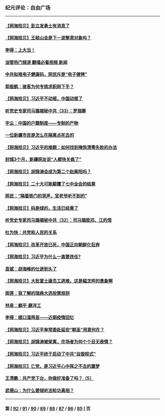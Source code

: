 ### 纪元评论：自由广场
---
#### [【网海拾贝】彭立发勇士有消息了](../../pages/nsc993/n13866022.md?11170330) 
#### [【网海拾贝】王岐山会是下一波整肃对象吗？](../../pages/nsc993/n13865256.md?11170330) 
#### [李得：上大当！](../../pages/nsc993/n13865562.md?11170330) 
#### [油管热门频道 翻墙必看视频 新闻](ok?11170330)
#### [中共拟推电子健康码，网民斥是“电子镣铐”](../../pages/nsc993/n13865108.md?11170330) 
#### [郭振鹤：骇客为何专挑求职网下手？](../../pages/nsc993/n13865133.md?11170330) 
#### [【网海拾贝】习近平不动摇，中国动摇了](../../pages/nsc993/n13864586.md?11170330) 
#### [听党史专家司马璐揭秘中共（33）：罗瑞卿](../../pages/nsc993/n13864609.md?11170330) 
#### [宇尘：中国的户籍制度——专制的产物](../../pages/nsc993/n13864401.md?11170330) 
#### [一位新疆市民是怎么在隔离点死去的](../../pages/nsc993/n13864146.md?11170330) 
#### [【网海拾贝】习近平的难题：如何找到掩饰清零失败的办法](../../pages/nsc993/n13863179.md?11170330) 
#### [封城3个月，新疆网友说“人都快关疯了”](../../pages/nsc993/n13863152.md?11170330) 
#### [【网海拾贝】胡锦涛会成为第二个赵紫阳吗？](../../pages/nsc993/n13861625.md?11170330) 
#### [【网海拾贝】二十大可能颠覆了七中全会的结果](../../pages/nsc993/n13861040.md?11170330) 
#### [网民：“隔着铁门的哭声，官老爷听不到的”](../../pages/nsc993/n13860900.md?11170330) 
#### [【网海拾贝】码是绿的，生活已经黄了](../../pages/nsc993/n13860405.md?11170330) 
#### [听党史专家司马璐揭秘中共（32）：司马璐致邓、江的信](../../pages/nsc993/n13860416.md?11170330) 
#### [吐为快：共党和人民的关系](../../pages/nsc993/n13859896.md?11170330) 
#### [【网海拾贝】改革开放已死，中国正向朝鲜化狂奔](../../pages/nsc993/n13859889.md?11170330) 
#### [【网海拾贝】习近平为什么一直要连任?](../../pages/nsc993/n13858968.md?11170330) 
#### [袁斌：胡海峰的仕途到头了](../../pages/nsc993/n13857453.md?11170330) 
#### [【网海拾贝】大批富士康员工逃难，这是幅怎样的景象啊](../../pages/nsc993/n13856937.md?11170330) 
#### [雨莲：我了解的瑞典大选投票规则](../../pages/nsc993/n13856085.md?11170330) 
#### [林泉：躺平·磨洋工](../../pages/nsc993/n13856111.md?11170330) 
#### [李得：顺口溜两首——近期疫情回忆](../../pages/nsc993/n13856105.md?11170330) 
#### [【网海拾贝】习近平率常委赴延安“朝圣”用意何在？](../../pages/nsc993/n13855969.md?11170330) 
#### [【网海拾贝】胡锦涛被架离，在场者为何个个目无表情？](../../pages/nsc993/n13855661.md?11170330) 
#### [【网海拾贝】习近平终于启动了中共“自毁程式”](../../pages/nsc993/n13855241.md?11170330) 
#### [【网海拾贝】亡党，是习近平心中挥之不去的噩梦](../../pages/nsc993/n13854204.md?11170330) 
#### [王清鹏：共产党下台，你做好准备了吗？（5）](../../pages/nsc993/n13853768.md?11170330) 
#### [武德山：为什么要倾听法轮功真相？](../../pages/nsc993/n13853119.md?11170330) 

---
#### 第 [ [92](./92.md?11170330) / [91](./91.md?11170330) / [90](./90.md?11170330) / [89](./89.md?11170330) / [88](./88.md?11170330) / [87](./87.md?11170330) / [86](./86.md?11170330) / [85](./85.md?11170330) ] 页
